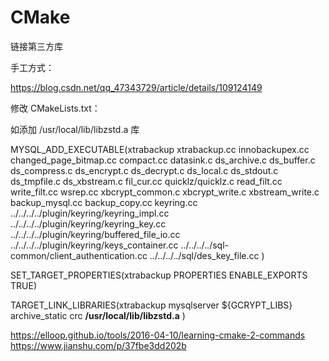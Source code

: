 # CMake

链接第三方库

手工方式：

https://blog.csdn.net/qq_47343729/article/details/109124149

修改 CMakeLists.txt：

如添加 /usr/local/lib/libzstd.a 库

MYSQL_ADD_EXECUTABLE(xtrabackup
  xtrabackup.cc
  innobackupex.cc
  changed_page_bitmap.cc
  compact.cc
  datasink.c
  ds_archive.c
  ds_buffer.c
  ds_compress.c
  ds_encrypt.c
  ds_decrypt.c
  ds_local.c
  ds_stdout.c
  ds_tmpfile.c
  ds_xbstream.c
  fil_cur.cc
  quicklz/quicklz.c
  read_filt.cc
  write_filt.cc
  wsrep.cc
  xbcrypt_common.c
  xbcrypt_write.c
  xbstream_write.c
  backup_mysql.cc
  backup_copy.cc
  keyring.cc
  ../../../../plugin/keyring/keyring_impl.cc
  ../../../../plugin/keyring/keyring_key.cc
  ../../../../plugin/keyring/buffered_file_io.cc
  ../../../../plugin/keyring/keys_container.cc
  ../../../../sql-common/client_authentication.cc
  ../../../../sql/des_key_file.cc
  )

SET_TARGET_PROPERTIES(xtrabackup PROPERTIES ENABLE_EXPORTS TRUE)

TARGET_LINK_LIBRARIES(xtrabackup 
  mysqlserver 
  ${GCRYPT_LIBS} 
  archive_static
  crc
  **/usr/local/lib/libzstd.a**
  )


https://elloop.github.io/tools/2016-04-10/learning-cmake-2-commands
https://www.jianshu.com/p/37fbe3dd202b
